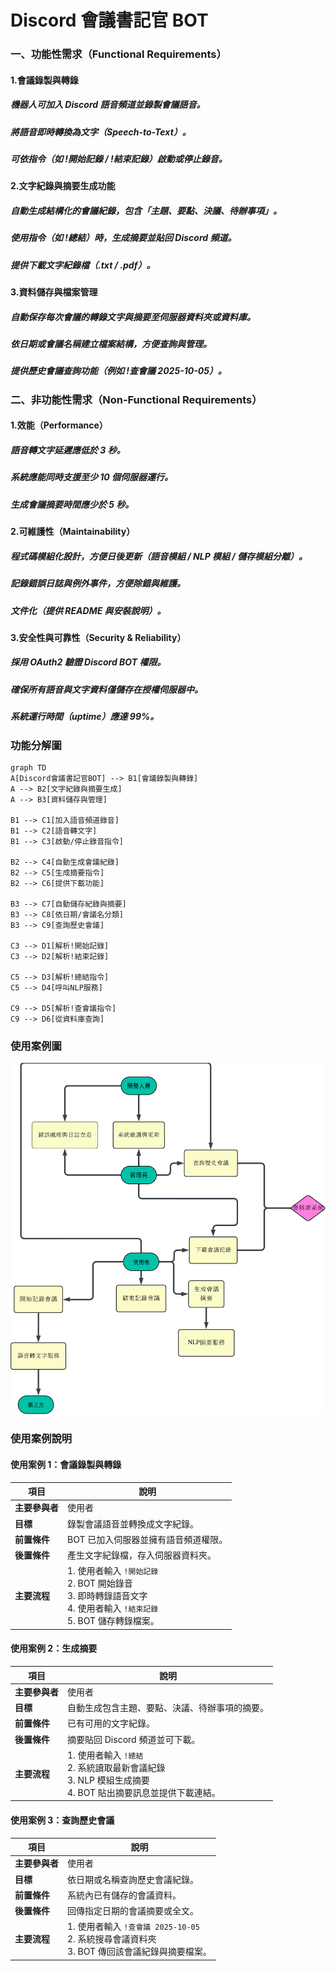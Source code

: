 # Discord 會議書記官 BOT

### 一、功能性需求（Functional Requirements）
#### 1.會議錄製與轉錄
##### 機器人可加入 Discord 語音頻道並錄製會議語音。
##### 將語音即時轉換為文字（Speech-to-Text）。
##### 可依指令（如 !開始記錄 / !結束記錄）啟動或停止錄音。

#### 2.文字紀錄與摘要生成功能
##### 自動生成結構化的會議紀錄，包含「主題、要點、決議、待辦事項」。
##### 使用指令（如 !總結）時，生成摘要並貼回 Discord 頻道。
##### 提供下載文字紀錄檔（.txt / .pdf）。

#### 3.資料儲存與檔案管理
##### 自動保存每次會議的轉錄文字與摘要至伺服器資料夾或資料庫。
##### 依日期或會議名稱建立檔案結構，方便查詢與管理。
##### 提供歷史會議查詢功能（例如 !查會議 2025-10-05）。

### 二、非功能性需求（Non-Functional Requirements）
#### 1.效能（Performance）
##### 語音轉文字延遲應低於 3 秒。
##### 系統應能同時支援至少 10 個伺服器運行。
##### 生成會議摘要時間應少於 5 秒。

#### 2.可維護性（Maintainability）
##### 程式碼模組化設計，方便日後更新（語音模組 / NLP 模組 / 儲存模組分離）。
##### 記錄錯誤日誌與例外事件，方便除錯與維護。
##### 文件化（提供 README 與安裝說明）。

#### 3.安全性與可靠性（Security & Reliability）
##### 採用 OAuth2 驗證 Discord BOT 權限。
##### 確保所有語音與文字資料僅儲存在授權伺服器中。
##### 系統運行時間（uptime）應達 99%。
### 功能分解圖
```mermaid
graph TD
A[Discord會議書記官BOT] --> B1[會議錄製與轉錄]
A --> B2[文字紀錄與摘要生成]
A --> B3[資料儲存與管理]

B1 --> C1[加入語音頻道錄音]
B1 --> C2[語音轉文字]
B1 --> C3[啟動/停止錄音指令]

B2 --> C4[自動生成會議紀錄]
B2 --> C5[生成摘要指令]
B2 --> C6[提供下載功能]

B3 --> C7[自動儲存紀錄與摘要]
B3 --> C8[依日期/會議名分類]
B3 --> C9[查詢歷史會議]

C3 --> D1[解析!開始記錄]
C3 --> D2[解析!結束記錄]

C5 --> D3[解析!總結指令]
C5 --> D4[呼叫NLP服務]

C9 --> D5[解析!查會議指令]
C9 --> D6[從資料庫查詢]
```
### 使用案例圖
![relationship](relationship.jpeg)
### 使用案例說明
#### 使用案例 1：會議錄製與轉錄
| 項目        | 說明                                                                                   |
| --------- | ------------------------------------------------------------------------------------ |
| **主要參與者** | 使用者                                                                                  |
| **目標**    | 錄製會議語音並轉換成文字紀錄。                                                                      |
| **前置條件**  | BOT 已加入伺服器並擁有語音頻道權限。                                                                 |
| **後置條件**  | 產生文字紀錄檔，存入伺服器資料夾。                                                                    |
| **主要流程**  | 1. 使用者輸入 `!開始記錄`<br>2. BOT 開始錄音<br>3. 即時轉錄語音文字<br>4. 使用者輸入 `!結束記錄`<br>5. BOT 儲存轉錄檔案。 |
#### 使用案例 2：生成摘要
| 項目        | 說明                                                                        |
| --------- | ------------------------------------------------------------------------- |
| **主要參與者** | 使用者                                                                       |
| **目標**    | 自動生成包含主題、要點、決議、待辦事項的摘要。                                                   |
| **前置條件**  | 已有可用的文字紀錄。                                                                |
| **後置條件**  | 摘要貼回 Discord 頻道並可下載。                                                      |
| **主要流程**  | 1. 使用者輸入 `!總結`<br>2. 系統讀取最新會議紀錄<br>3. NLP 模組生成摘要<br>4. BOT 貼出摘要訊息並提供下載連結。 |
#### 使用案例 3：查詢歷史會議
| 項目        | 說明                                                                 |
| --------- | ------------------------------------------------------------------ |
| **主要參與者** | 使用者                                                                |
| **目標**    | 依日期或名稱查詢歷史會議紀錄。                                                    |
| **前置條件**  | 系統內已有儲存的會議資料。                                                      |
| **後置條件**  | 回傳指定日期的會議摘要或全文。                                                    |
| **主要流程**  | 1. 使用者輸入 `!查會議 2025-10-05`<br>2. 系統搜尋會議資料夾<br>3. BOT 傳回該會議紀錄與摘要檔案。 |
